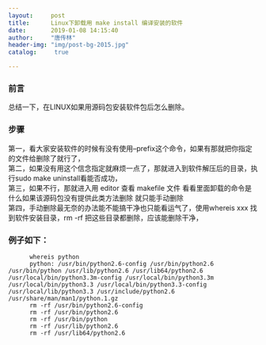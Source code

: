 ```yaml
---
layout:		post
title: 		Linux下卸载用 make install 编译安装的软件
date: 		2019-01-08 14:15:40
author:		"唐传林"
header-img: "img/post-bg-2015.jpg"
catalog:	 true

---
```

###  前言

总结一下，在LINUX如果用源码包安装软件包后怎么删除。

###  步骤

第一，看大家安装软件的时候有没有使用–prefix这个命令，如果有那就把你指定的文件给删除了就行了，  
第二，如果没有用这个信念指定就麻烦一点了，那就进入到软件解压后的目录，执行sudo make uninstall看能否成功，  
第三，如果不行，那就进入用 editor 查看 makefile 文件 看看里面卸载的命令是什么如果该源码包没有提供此类方法删除 就只能手动删除  
第四，手动删除最无奈的办法能不能搞干净也只能看运气了，使用whereis xxx 找到软件安装目录，rm -rf 把这些目录都删除，应该能删除干净，

###  例子如下：

    
    
          whereis python
          python: /usr/bin/python2.6-config /usr/bin/python2.6 /usr/bin/python /usr/lib/python2.6 /usr/lib64/python2.6 /usr/local/bin/python3.3m-config /usr/local/bin/python3.3m /usr/local/bin/python3.3 /usr/local/bin/python3.3-config /usr/local/lib/python3.3 /usr/include/python2.6 /usr/share/man/man1/python.1.gz
          rm -rf /usr/bin/python2.6-config
          rm -rf /usr/bin/python2.6
          rm -rf /usr/bin/python
          rm -rf /usr/lib/python2.6
          rm -rf /usr/lib64/python2.6
    

